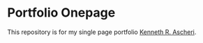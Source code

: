 # Portfolio Onepage

This repository is for my single page portfolio [Kenneth R. Ascheri](http://kennethascheri.com).
